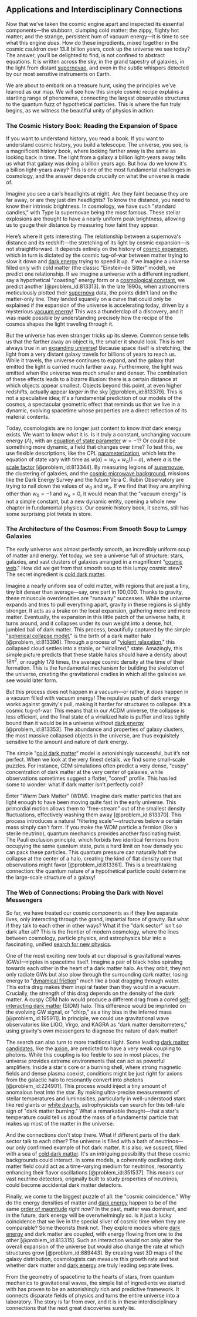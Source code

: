 ## Applications and Interdisciplinary Connections

Now that we’ve taken the cosmic engine apart and inspected its essential components—the stubborn, clumping cold matter; the zippy, flighty hot matter; and the strange, persistent hum of vacuum energy—it is time to see what this engine *does*. How do these ingredients, mixed together in the cosmic cauldron over 13.8 billion years, cook up the universe we see today? The answer, you’ll be delighted to find, is not confined to abstract equations. It is written across the sky, in the grand tapestry of galaxies, in the light from distant [supernovae](@article_id:161279), and even in the subtle whispers detected by our most sensitive instruments on Earth.

We are about to embark on a treasure hunt, using the principles we’ve learned as our map. We will see how this simple cosmic recipe explains a startling range of phenomena, connecting the largest observable structures to the quantum fuzz of hypothetical particles. This is where the fun truly begins, as we witness the beautiful unity of physics in action.

### The Cosmic History Book: Reading the Expansion of Space

If you want to understand history, you read a book. If you want to understand cosmic history, you build a telescope. The universe, you see, is a magnificent history book, where looking farther away is the same as looking back in time. The light from a galaxy a billion light-years away tells us what that galaxy was doing a billion years ago. But how do we know it's a billion light-years away? This is one of the most fundamental challenges in cosmology, and the answer depends crucially on what the universe is made of.

Imagine you see a car’s headlights at night. Are they faint because they are far away, or are they just dim headlights? To know the distance, you need to know their intrinsic brightness. In cosmology, we have such "standard candles," with Type Ia supernovae being the most famous. These stellar explosions are thought to have a nearly uniform peak brightness, allowing us to gauge their distance by measuring how faint they appear.

Here’s where it gets interesting. The relationship between a supernova's distance and its redshift—the stretching of its light by cosmic expansion—is not straightforward. It depends entirely on the history of [cosmic expansion](@article_id:160508), which in turn is dictated by the cosmic tug-of-war between matter trying to slow it down and [dark energy](@article_id:160629) trying to speed it up. If we imagine a universe filled only with cold matter (the classic "Einstein-de Sitter" model), we predict one relationship. If we imagine a universe with a different ingredient, say a hypothetical "coasting" energy form or a [cosmological constant](@article_id:158803), we predict another [@problem_id:813313]. In the late 1990s, when astronomers meticulously plotted their [supernova](@article_id:158957) data, the points didn't land on the matter-only line. They landed squarely on a curve that could only be explained if the expansion of the universe is accelerating today, driven by a mysterious [vacuum energy](@article_id:154573)! This was a thunderclap of a discovery, and it was made possible by understanding precisely how the recipe of the cosmos shapes the light traveling through it.

But the universe has even stranger tricks up its sleeve. Common sense tells us that the farther away an object is, the smaller it should look. This is not always true in an [expanding universe](@article_id:160948)! Because space itself is stretching, the light from a very distant galaxy travels for billions of years to reach us. While it travels, the universe continues to expand, and the galaxy that emitted the light is carried much farther away. Furthermore, the light was emitted when the universe was much smaller and denser. The combination of these effects leads to a bizarre illusion: there is a certain distance at which objects appear smallest. Objects beyond this point, at even higher redshifts, actually appear *larger* in the sky [@problem_id:813379]. This is not a speculative idea; it's a fundamental prediction of our models of the cosmos, a spectacular geometric effect that reminds us that we live in a dynamic, evolving spacetime whose properties are a direct reflection of its material contents.

Today, cosmologists are no longer just content to know *that* dark energy exists. We want to know *what* it is. Is it truly a constant, unchanging vacuum energy ($\Lambda$), with an [equation of state parameter](@article_id:158639) $w=-1$? Or could it be something more dynamic, a field that changes over time? To test this, we use flexible descriptions, like the CPL [parameterization](@article_id:264669), which lets the equation of state vary with time as $w(a) = w_0 + w_a(1-a)$, where $a$ is the [scale factor](@article_id:157179) [@problem_id:813344]. By measuring legions of [supernovae](@article_id:161279), the clustering of galaxies, and the [cosmic microwave background](@article_id:146020), missions like the Dark Energy Survey and the future Vera C. Rubin Observatory are trying to nail down the values of $w_0$ and $w_a$. If we find that they are anything other than $w_0 = -1$ and $w_a = 0$, it would mean that the "vacuum energy" is not a simple constant, but a new dynamic entity, opening a whole new chapter in fundamental physics. Our cosmic history book, it seems, still has some surprising plot twists in store.

### The Architecture of the Cosmos: From Smooth Soup to Lumpy Galaxies

The early universe was almost perfectly smooth, an incredibly uniform soup of matter and energy. Yet today, we see a universe full of structure: stars, galaxies, and vast clusters of galaxies arranged in a magnificent "[cosmic web](@article_id:161548)." How did we get from that smooth soup to this lumpy cosmic stew? The secret ingredient is [cold dark matter](@article_id:157725).

Imagine a nearly uniform sea of cold matter, with regions that are just a tiny, tiny bit denser than average—say, one part in 100,000. Thanks to gravity, these minuscule overdensities are "runaway" successes. While the universe expands and tries to pull everything apart, gravity in these regions is slightly stronger. It acts as a brake on the local expansion, gathering more and more matter. Eventually, the expansion in this little patch of the universe halts, it turns around, and it collapses under its own weight into a dense, hot, jumbled ball of dark matter. This process, beautifully captured by the simple "[spherical collapse model](@article_id:159349)," is the birth of a dark matter halo [@problem_id:813396]. Through a process of "[violent relaxation](@article_id:158052)," this collapsed cloud settles into a stable, or "virialized," state. Amazingly, this simple picture predicts that these stable halos should have a density about $18\pi^2$, or roughly 178 times, the average cosmic density at the time of their formation. This is the fundamental mechanism for building the skeleton of the universe, creating the gravitational cradles in which all the galaxies we see would later form.

But this process does not happen in a vacuum—or rather, it *does* happen in a vacuum filled with vacuum energy! The repulsive push of dark energy works against gravity's pull, making it harder for structures to collapse. It’s a cosmic tug-of-war. This means that in our $\Lambda$CDM universe, the collapse is less efficient, and the final state of a virialized halo is puffier and less tightly bound than it would be in a universe without [dark energy](@article_id:160629) [@problem_id:813353]. The abundance and properties of galaxy clusters, the most massive collapsed objects in the universe, are thus exquisitely sensitive to the amount and nature of dark energy.

The simple "[cold dark matter](@article_id:157725)" model is astonishingly successful, but it’s not perfect. When we look at the very finest details, we find some small-scale puzzles. For instance, CDM simulations often predict a very dense, "cuspy" concentration of dark matter at the very center of galaxies, while observations sometimes suggest a flatter, "cored" profile. This has led some to wonder: what if dark matter isn't perfectly cold?

Enter "Warm Dark Matter" (WDM). Imagine dark matter particles that are light enough to have been moving quite fast in the early universe. This primordial motion allows them to "free-stream" out of the smallest density fluctuations, effectively washing them away [@problem_id:813370]. This process introduces a natural "filtering scale"—structures below a certain mass simply can't form. If you make the WDM particle a fermion (like a sterile neutrino), quantum mechanics provides another fascinating twist. The Pauli exclusion principle, which forbids two identical fermions from occupying the same quantum state, puts a hard limit on how densely you can pack these particles. This quantum pressure can naturally halt the collapse at the center of a halo, creating the kind of flat density core that observations might favor [@problem_id:813361]. This is a breathtaking connection: the quantum nature of a hypothetical particle could determine the large-scale structure of a galaxy!

### The Web of Connections: Probing the Dark with Novel Messengers

So far, we have treated our cosmic components as if they live separate lives, only interacting through the grand, impartial force of gravity. But what if they talk to each other in other ways? What if the "dark sector" isn't so dark after all? This is the frontier of modern cosmology, where the lines between cosmology, particle physics, and astrophysics blur into a fascinating, unified [search for new physics](@article_id:158642).

One of the most exciting new tools at our disposal is gravitational waves (GWs)—ripples in spacetime itself. Imagine a pair of black holes spiraling towards each other in the heart of a dark matter halo. As they orbit, they not only radiate GWs but also plow through the surrounding dark matter, losing energy to "[dynamical friction](@article_id:159122)" much like a boat dragging through water. This extra drag makes them inspiral faster than they would in a vacuum. Crucially, the strength of this drag depends on the density of the dark matter. A cuspy CDM halo would produce a different drag from a cored [self-interacting dark matter](@article_id:158125) (SIDM) halo. This difference would be imprinted on the evolving GW signal, or "chirp," as a tiny bias in the inferred mass [@problem_id:195911]. In principle, we could use gravitational wave observatories like LIGO, Virgo, and KAGRA as "dark matter densitometers," using gravity's own messengers to diagnose the nature of dark matter!

The search can also turn to more traditional light. Some leading [dark matter candidates](@article_id:161140), like the [axion](@article_id:156014), are predicted to have a very weak coupling to photons. While this coupling is too feeble to see in most places, the universe provides extreme environments that can act as powerful amplifiers. Inside a star's core or a burning shell, where strong magnetic fields and dense plasma coexist, conditions might be just right for axions from the galactic halo to resonantly convert into photons [@problem_id:224901]. This process would inject a tiny amount of anomalous heat into the star. By making ultra-precise measurements of stellar temperatures and luminosities, particularly in well-understood stars like red giants or [white dwarfs](@article_id:158628), astrophysicists can search for this tell-tale sign of "dark matter burning." What a remarkable thought—that a star's temperature could tell us about the mass of a fundamental particle that makes up most of the matter in the universe.

And the connections don't stop there. What if different parts of the dark sector talk to each other? The universe is filled with a bath of neutrinos—our only confirmed example of hot dark matter. It is also, we suspect, filled with a sea of [cold dark matter](@article_id:157725). It's an intriguing possibility that these cosmic backgrounds could interact. In some models, a coherently oscillating dark matter field could act as a time-varying medium for neutrinos, resonantly enhancing their flavor oscillations [@problem_id:351537]. This means our vast neutrino detectors, originally built to study properties of neutrinos, could become accidental dark matter detectors.

Finally, we come to the biggest puzzle of all: the "cosmic coincidence." Why do the energy densities of matter and [dark energy](@article_id:160629) happen to be of the same [order of magnitude](@article_id:264394) *right now*? In the past, matter was dominant, and in the future, dark energy will be overwhelmingly so. Is it just a lucky coincidence that we live in the special sliver of cosmic time when they are comparable? Some theorists think not. They explore models where [dark energy](@article_id:160629) and dark matter are coupled, with energy flowing from one to the other [@problem_id:813315]. Such an interaction would not only alter the overall expansion of the universe but would also change the rate at which structures grow [@problem_id:889443]. By creating vast 3D maps of the galaxy distribution, cosmologists can measure this growth rate and test whether dark matter and [dark energy](@article_id:160629) are truly leading separate lives.

From the geometry of spacetime to the hearts of stars, from quantum mechanics to gravitational waves, the simple list of ingredients we started with has proven to be an astonishingly rich and predictive framework. It connects disparate fields of physics and turns the entire universe into a laboratory. The story is far from over, and it is in these interdisciplinary connections that the next great discoveries surely lie.